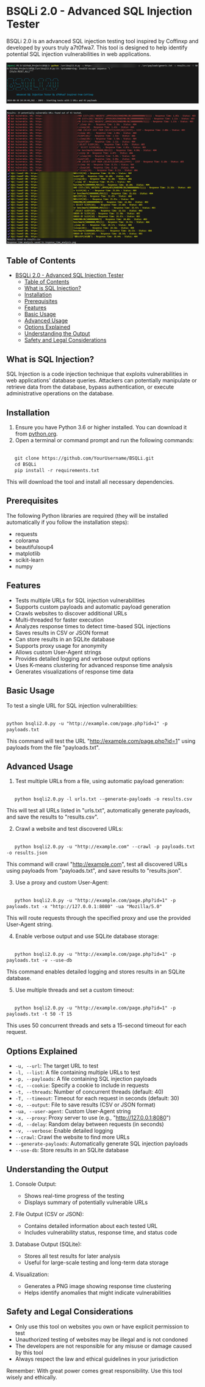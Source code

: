 # BSQLi 2.0 - Advanced SQL Injection Tester

BSQLi 2.0 is an advanced SQL injection testing tool inspired by Coffinxp and developed by yours truly a7t0fwa7. This tool is designed to help identify potential SQL injection vulnerabilities in web applications.

![]()![1725000885095](image/README/1725000885095.png)

![1724998894176](image/README/1724998894176.png)


## Table of Contents

- [BSQLi 2.0 - Advanced SQL Injection Tester](#bsqli-20---advanced-sql-injection-tester)
  - [Table of Contents](#table-of-contents)
  - [What is SQL Injection?](#what-is-sql-injection)
  - [Installation](#installation)
  - [Prerequisites](#prerequisites)
  - [Features](#features)
  - [Basic Usage](#basic-usage)
  - [Advanced Usage](#advanced-usage)
  - [Options Explained](#options-explained)
  - [Understanding the Output](#understanding-the-output)
  - [Safety and Legal Considerations](#safety-and-legal-considerations)

## What is SQL Injection?

SQL Injection is a code injection technique that exploits vulnerabilities in web applications' database queries. Attackers can potentially manipulate or retrieve data from the database, bypass authentication, or execute administrative operations on the database.

## Installation

1. Ensure you have Python 3.6 or higher installed. You can download it from [python.org](https://www.python.org/downloads/).
2. Open a terminal or command prompt and run the following commands:

```

   git clone https://github.com/YourUsername/BSQLi.git
   cd BSQLi
   pip install -r requirements.txt

```

   This will download the tool and install all necessary dependencies.

## Prerequisites

The following Python libraries are required (they will be installed automatically if you follow the installation steps):

- requests
- colorama
- beautifulsoup4
- matplotlib
- scikit-learn
- numpy

## Features

- Tests multiple URLs for SQL injection vulnerabilities
- Supports custom payloads and automatic payload generation
- Crawls websites to discover additional URLs
- Multi-threaded for faster execution
- Analyzes response times to detect time-based SQL injections
- Saves results in CSV or JSON format
- Can store results in an SQLite database
- Supports proxy usage for anonymity
- Allows custom User-Agent strings
- Provides detailed logging and verbose output options
- Uses K-means clustering for advanced response time analysis
- Generates visualizations of response time data

## Basic Usage

To test a single URL for SQL injection vulnerabilities:

```

python bsqli2.0.py -u "http://example.com/page.php?id=1" -p payloads.txt

```

This command will test the URL "http://example.com/page.php?id=1" using payloads from the file "payloads.txt".

## Advanced Usage

1. Test multiple URLs from a file, using automatic payload generation:

```

   python bsqli2.0.py -l urls.txt --generate-payloads -o results.csv

```

   This will test all URLs listed in "urls.txt", automatically generate payloads, and save the results to "results.csv".

2. Crawl a website and test discovered URLs:

```

   python bsqli2.0.py -u "http://example.com" --crawl -p payloads.txt -o results.json

```

   This command will crawl "http://example.com", test all discovered URLs using payloads from "payloads.txt", and save results to "results.json".

3. Use a proxy and custom User-Agent:

```

   python bsqli2.0.py -u "http://example.com/page.php?id=1" -p payloads.txt -x "http://127.0.0.1:8080" -ua "Mozilla/5.0"

```

   This will route requests through the specified proxy and use the provided User-Agent string.

4. Enable verbose output and use SQLite database storage:

```

   python bsqli2.0.py -u "http://example.com/page.php?id=1" -p payloads.txt -v --use-db

```

   This command enables detailed logging and stores results in an SQLite database.

5. Use multiple threads and set a custom timeout:

```

   python bsqli2.0.py -u "http://example.com/page.php?id=1" -p payloads.txt -t 50 -T 15

```

   This uses 50 concurrent threads and sets a 15-second timeout for each request.

## Options Explained

- `-u, --url`: The target URL to test
- `-l, --list`: A file containing multiple URLs to test
- `-p, --payloads`: A file containing SQL injection payloads
- `-c, --cookie`: Specify a cookie to include in requests
- `-t, --threads`: Number of concurrent threads (default: 40)
- `-T, --timeout`: Timeout for each request in seconds (default: 30)
- `-o, --output`: File to save results (CSV or JSON format)
- `-ua, --user-agent`: Custom User-Agent string
- `-x, --proxy`: Proxy server to use (e.g., "http://127.0.0.1:8080")
- `-d, --delay`: Random delay between requests (in seconds)
- `-v, --verbose`: Enable detailed logging
- `--crawl`: Crawl the website to find more URLs
- `--generate-payloads`: Automatically generate SQL injection payloads
- `--use-db`: Store results in an SQLite database

## Understanding the Output

1. Console Output:

   - Shows real-time progress of the testing
   - Displays summary of potentially vulnerable URLs
2. File Output (CSV or JSON):

   - Contains detailed information about each tested URL
   - Includes vulnerability status, response time, and status code
3. Database Output (SQLite):

   - Stores all test results for later analysis
   - Useful for large-scale testing and long-term data storage
4. Visualization:

   - Generates a PNG image showing response time clustering
   - Helps identify anomalies that might indicate vulnerabilities

## Safety and Legal Considerations

- Only use this tool on websites you own or have explicit permission to test
- Unauthorized testing of websites may be illegal and is not condoned
- The developers are not responsible for any misuse or damage caused by this tool
- Always respect the law and ethical guidelines in your jurisdiction

Remember: With great power comes great responsibility. Use this tool wisely and ethically.
